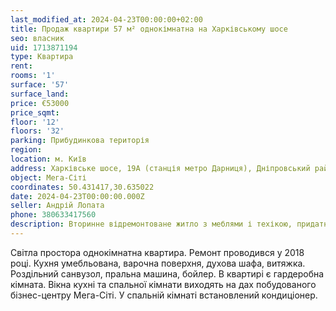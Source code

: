 ```yaml
---
last_modified_at: 2024-04-23T00:00:00+02:00
title: Продаж квартири 57 м² однокімнатна на Харківському шосе
seo: власник
uid: 1713871194
type: Квартира
rent:
rooms: '1'
surface: '57'
surface_land:
price: €53000
price_sqmt:
floor: '12'
floors: '32'
parking: Прибудинкова територія
region:
location: м. Київ
address: Харківське шосе, 19А (станція метро Дарниця), Дніпровський район
object: Мега-Сіті
coordinates: 50.431417,30.635022
date: 2024-04-23T00:00:00.000Z
seller: Андрій Лопата
phone: 380633417560
description: Вторинне відремонтоване житло з меблями і техікою, придатне і готова для проживання
---
```


Світла простора однокімнатна квартира. Ремонт проводився у 2018 році. Кухня умебльована, варочна поверхня, духова шафа, витяжка. Роздільний санвузол, пральна машина, бойлер. В квартирі є гардеробна кімната. Вікна кухні та спальної кімнати виходять на дах побудованого бізнес-центру Мега-Сіті. У спальній кімнаті встановлений кондиціонер.
